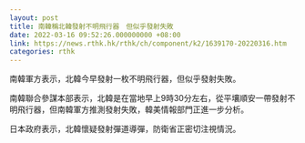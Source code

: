 ```yaml
---
layout: post
title: 南韓稱北韓發射不明飛行器　但似乎發射失敗
date: 2022-03-16 09:52:26.000000000 +08:00
link: https://news.rthk.hk/rthk/ch/component/k2/1639170-20220316.htm
categories: rthk
---
```


南韓軍方表示，北韓今早發射一枚不明飛行器，但似乎發射失敗。

南韓聯合參謀本部表示，北韓是在當地早上9時30分左右，從平壤順安一帶發射不明飛行器，但南韓軍方推測發射失敗，韓美情報部門正進一步分析。

日本政府表示，北韓懷疑發射彈道導彈，防衛省正密切注視情況。

